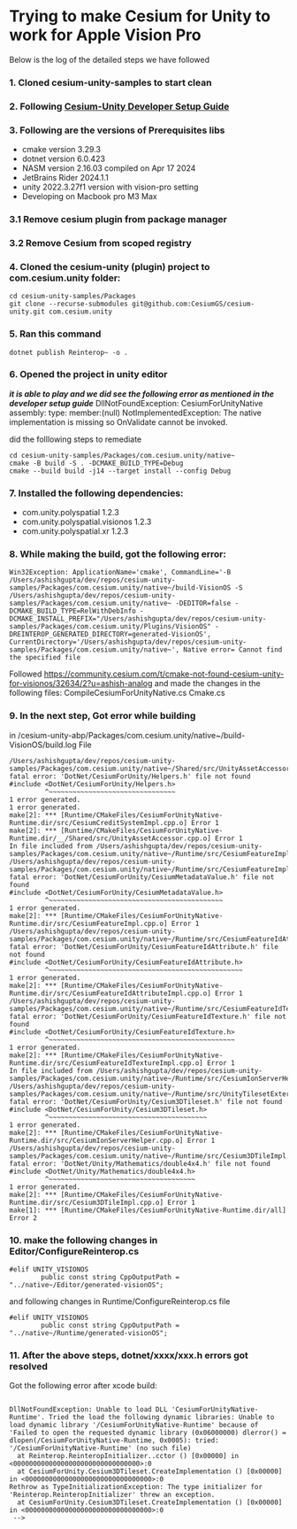 
# Trying to make Cesium for Unity to work for Apple Vision Pro 
Below is the log of the detailed steps we have followed 
### 1. Cloned cesium-unity-samples to start clean
### 2. Following [Cesium-Unity Developer Setup Guide](https://github.com/CesiumGS/cesium-unity/blob/main/Documentation~/developer-setup.md)
### 3. Following are the versions of Prerequisites libs

- cmake version 3.29.3
- dotnet version 6.0.423
- NASM version 2.16.03 compiled on Apr 17 2024
- JetBrains Rider 2024.1.1
- unity 2022.3.27f1 version with vision-pro setting
- Developing on Macbook pro M3 Max

### 3.1 Remove cesium plugin from package manager

### 3.2 Remove Cesium from scoped registry

### 4. Cloned the cesium-unity (plugin) project to com.cesium.unity folder:
```
cd cesium-unity-samples/Packages
git clone --recurse-submodules git@github.com:CesiumGS/cesium-unity.git com.cesium.unity
```

### 5. Ran this command
```dotnet publish Reinterop~ -o .```

### 6. Opened the project in unity editor 
***it is able to play and we did see the following error as mentioned in the developer setup guide***
DllNotFoundException: CesiumForUnityNative assembly:<unknown assembly> type:<unknown type> member:(null)
NotImplementedException: The native implementation is missing so OnValidate cannot be invoked.

did the folllowing steps to remediate 

```
cd cesium-unity-samples/Packages/com.cesium.unity/native~
cmake -B build -S . -DCMAKE_BUILD_TYPE=Debug
cmake --build build -j14 --target install --config Debug
```

### 7. Installed the following dependencies:
- com.unity.polyspatial 1.2.3
- com.unity.polyspatial.visionos 1.2.3
- com.unity.polyspatial.xr 1.2.3

### 8. While making the build, got the following error:
```
Win32Exception: ApplicationName='cmake', CommandLine='-B /Users/ashishgupta/dev/repos/cesium-unity-samples/Packages/com.cesium.unity/native~/build-VisionOS -S /Users/ashishgupta/dev/repos/cesium-unity-samples/Packages/com.cesium.unity/native~ -DEDITOR=false -DCMAKE_BUILD_TYPE=RelWithDebInfo -DCMAKE_INSTALL_PREFIX="/Users/ashishgupta/dev/repos/cesium-unity-samples/Packages/com.cesium.unity/Plugins/VisionOS" -DREINTEROP_GENERATED_DIRECTORY=generated-VisionOS', CurrentDirectory='/Users/ashishgupta/dev/repos/cesium-unity-samples/Packages/com.cesium.unity/native~', Native error= Cannot find the specified file 
```

Followed https://community.cesium.com/t/cmake-not-found-cesium-unity-for-visionos/32634/2?u=ashish-analog and made the changes in the following files:
CompileCesiumForUnityNative.cs
Cmake.cs

### 9. In the next step, Got error while building 
in /cesium-unity-abp/Packages/com.cesium.unity/native~/build-VisionOS/build.log File
```
/Users/ashishgupta/dev/repos/cesium-unity-samples/Packages/com.cesium.unity/native~/Shared/src/UnityAssetAccessor.cpp:8:10: fatal error: 'DotNet/CesiumForUnity/Helpers.h' file not found
#include <DotNet/CesiumForUnity/Helpers.h>
         ^~~~~~~~~~~~~~~~~~~~~~~~~~~~~~~~~
1 error generated.
1 error generated.
make[2]: *** [Runtime/CMakeFiles/CesiumForUnityNative-Runtime.dir/src/CesiumCreditSystemImpl.cpp.o] Error 1
make[2]: *** [Runtime/CMakeFiles/CesiumForUnityNative-Runtime.dir/__/Shared/src/UnityAssetAccessor.cpp.o] Error 1
In file included from /Users/ashishgupta/dev/repos/cesium-unity-samples/Packages/com.cesium.unity/native~/Runtime/src/CesiumFeatureImpl.cpp:1:
/Users/ashishgupta/dev/repos/cesium-unity-samples/Packages/com.cesium.unity/native~/Runtime/src/CesiumFeatureImpl.h:5:10: fatal error: 'DotNet/CesiumForUnity/CesiumMetadataValue.h' file not found
#include <DotNet/CesiumForUnity/CesiumMetadataValue.h>
         ^~~~~~~~~~~~~~~~~~~~~~~~~~~~~~~~~~~~~~~~~~~~~
1 error generated.
make[2]: *** [Runtime/CMakeFiles/CesiumForUnityNative-Runtime.dir/src/CesiumFeatureImpl.cpp.o] Error 1
/Users/ashishgupta/dev/repos/cesium-unity-samples/Packages/com.cesium.unity/native~/Runtime/src/CesiumFeatureIdAttributeImpl.cpp:3:10: fatal error: 'DotNet/CesiumForUnity/CesiumFeatureIdAttribute.h' file not found
#include <DotNet/CesiumForUnity/CesiumFeatureIdAttribute.h>
         ^~~~~~~~~~~~~~~~~~~~~~~~~~~~~~~~~~~~~~~~~~~~~~~~~~
1 error generated.
make[2]: *** [Runtime/CMakeFiles/CesiumForUnityNative-Runtime.dir/src/CesiumFeatureIdAttributeImpl.cpp.o] Error 1
/Users/ashishgupta/dev/repos/cesium-unity-samples/Packages/com.cesium.unity/native~/Runtime/src/CesiumFeatureIdTextureImpl.cpp:6:10: fatal error: 'DotNet/CesiumForUnity/CesiumFeatureIdTexture.h' file not found
#include <DotNet/CesiumForUnity/CesiumFeatureIdTexture.h>
         ^~~~~~~~~~~~~~~~~~~~~~~~~~~~~~~~~~~~~~~~~~~~~~~~
1 error generated.
make[2]: *** [Runtime/CMakeFiles/CesiumForUnityNative-Runtime.dir/src/CesiumFeatureIdTextureImpl.cpp.o] Error 1
In file included from /Users/ashishgupta/dev/repos/cesium-unity-samples/Packages/com.cesium.unity/native~/Runtime/src/CesiumIonServerHelper.cpp:3:
/Users/ashishgupta/dev/repos/cesium-unity-samples/Packages/com.cesium.unity/native~/Runtime/src/UnityTilesetExternals.h:5:10: fatal error: 'DotNet/CesiumForUnity/Cesium3DTileset.h' file not found
#include <DotNet/CesiumForUnity/Cesium3DTileset.h>
         ^~~~~~~~~~~~~~~~~~~~~~~~~~~~~~~~~~~~~~~~~
1 error generated.
make[2]: *** [Runtime/CMakeFiles/CesiumForUnityNative-Runtime.dir/src/CesiumIonServerHelper.cpp.o] Error 1
/Users/ashishgupta/dev/repos/cesium-unity-samples/Packages/com.cesium.unity/native~/Runtime/src/Cesium3DTileImpl.cpp:7:10: fatal error: 'DotNet/Unity/Mathematics/double4x4.h' file not found
#include <DotNet/Unity/Mathematics/double4x4.h>
         ^~~~~~~~~~~~~~~~~~~~~~~~~~~~~~~~~~~~~~
1 error generated.
make[2]: *** [Runtime/CMakeFiles/CesiumForUnityNative-Runtime.dir/src/Cesium3DTileImpl.cpp.o] Error 1
make[1]: *** [Runtime/CMakeFiles/CesiumForUnityNative-Runtime.dir/all] Error 2

```

### 10. make the following changes in Editor/ConfigureReinterop.cs 

```
#elif UNITY_VISIONOS
        public const string CppOutputPath = "../native~/Editor/generated-visionOS";
```

and following changes in Runtime/ConfigureReinterop.cs file
```
#elif UNITY_VISIONOS
        public const string CppOutputPath = "../native~/Runtime/generated-visionOS";

```

### 11. After the above steps, dotnet/xxxx/xxx.h errors got resolved
Got the following error after xcode build:

```

DllNotFoundException: Unable to load DLL 'CesiumForUnityNative-Runtime'. Tried the load the following dynamic libraries: Unable to load dynamic library '/CesiumForUnityNative-Runtime' because of 'Failed to open the requested dynamic library (0x06000000) dlerror() = dlopen(/CesiumForUnityNative-Runtime, 0x0005): tried: '/CesiumForUnityNative-Runtime' (no such file)
  at Reinterop.ReinteropInitializer..cctor () [0x00000] in <00000000000000000000000000000000>:0 
  at CesiumForUnity.Cesium3DTileset.CreateImplementation () [0x00000] in <00000000000000000000000000000000>:0 
Rethrow as TypeInitializationException: The type initializer for 'Reinterop.ReinteropInitializer' threw an exception.
  at CesiumForUnity.Cesium3DTileset.CreateImplementation () [0x00000] in <00000000000000000000000000000000>:0 
 -->
```
